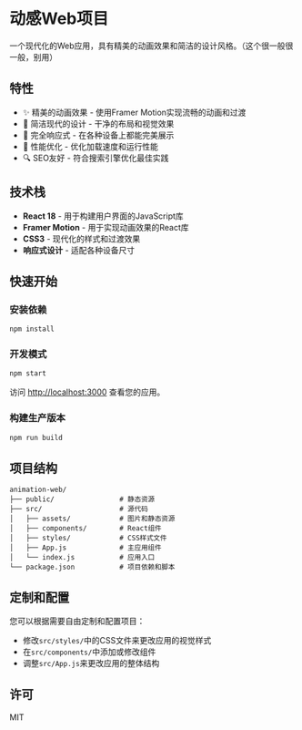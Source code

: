 # 动感Web项目

一个现代化的Web应用，具有精美的动画效果和简洁的设计风格。（这个很一般很一般，别用）

## 特性

- ✨ 精美的动画效果 - 使用Framer Motion实现流畅的动画和过渡
- 🎨 简洁现代的设计 - 干净的布局和视觉效果
- 📱 完全响应式 - 在各种设备上都能完美展示
- 🚀 性能优化 - 优化加载速度和运行性能
- 🔍 SEO友好 - 符合搜索引擎优化最佳实践

## 技术栈

- **React 18** - 用于构建用户界面的JavaScript库
- **Framer Motion** - 用于实现动画效果的React库
- **CSS3** - 现代化的样式和过渡效果
- **响应式设计** - 适配各种设备尺寸

## 快速开始

### 安装依赖

```bash
npm install
```

### 开发模式

```bash
npm start
```

访问 [http://localhost:3000](http://localhost:3000) 查看您的应用。

### 构建生产版本

```bash
npm run build
```

## 项目结构

```
animation-web/
├── public/                # 静态资源
├── src/                   # 源代码
│   ├── assets/            # 图片和静态资源
│   ├── components/        # React组件
│   ├── styles/            # CSS样式文件
│   ├── App.js             # 主应用组件
│   └── index.js           # 应用入口
└── package.json           # 项目依赖和脚本
```

## 定制和配置

您可以根据需要自由定制和配置项目：

- 修改`src/styles/`中的CSS文件来更改应用的视觉样式
- 在`src/components/`中添加或修改组件
- 调整`src/App.js`来更改应用的整体结构

## 许可

MIT 